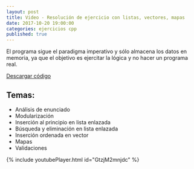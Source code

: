 ```yaml
---
layout: post
title: Video - Resolución de ejercicio con listas, vectores, mapas
date: 2017-10-20 19:00:00
categories: ejercicios cpp
published: true
---
```


El programa sigue el paradigma imperativo y sólo almacena los datos en memoria, ya que el objetivo es ejercitar la lógica y no hacer un programa real.

[Descargar código](/assets/2017-10-20-ejercicio-listas-vectores-mapas-codigo.cpp)

## Temas:

* Análisis de enunciado
* Modularización
* Inserción al principio en lista enlazada
* Búsqueda y eliminación en lista enlazada
* Inserción ordenada en vector
* Mapas
* Validaciones



{% include youtubePlayer.html id="GtzjM2mnjdc" %}
